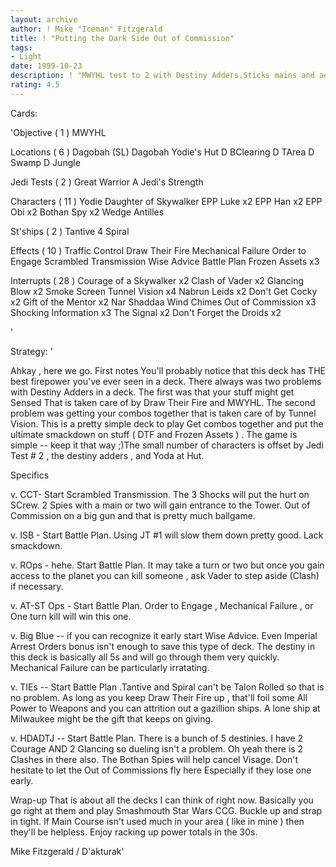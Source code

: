 ```yaml
---
layout: archive
author: ! Mike "Iceman" Fitzgerald
title: ! "Putting the Dark Side Out of Commission"
tags:
- Light
date: 1999-10-23
description: ! "MWYHL test to 2 with Destiny Adders.Sticks mains and adders up the nose ofthe opponent."
rating: 4.5
---
```

Cards: 

'Objective  ( 1 )
MWYHL

Locations  ( 6 )
Dagobah (SL)
Dagobah  Yodie's Hut
D BClearing
D TArea
D Swamp
D Jungle

Jedi Tests  ( 2 )
Great Warrior
A Jedi's Strength

Characters  ( 11 )
Yodie
Daughter of Skywalker
EPP Luke x2
EPP Han x2
EPP Obi x2
Bothan Spy x2
Wedge Antilles

St'ships  ( 2 )
Tantive 4
Spiral

Effects  ( 10 )
Traffic Control
Draw Their Fire
Mechanical Failure
Order to Engage
Scrambled Transmission
Wise Advice
Battle Plan
Frozen Assets x3

Interrupts  ( 28 )
Courage of a Skywalker x2
Clash of Vader x2
Glancing Blow x2
Smoke Screen
Tunnel Vision x4
Nabrun Leids x2
Don't Get Cocky x2
Gift of the Mentor x2
Nar Shaddaa Wind Chimes
Out of Commission x3
Shocking Information x3
The Signal x2
Don't Forget the Droids x2


'

Strategy: '

Ahkay , here we go. First notes  You'll probably notice that this deck has THE best firepower you've ever seen in a deck. There always was two
problems with Destiny Adders in a deck. The first
was that your stuff might get Sensed  That is taken care of by Draw Their Fire and MWYHL. The second problem was getting your combos together  that is taken care of by Tunnel Vision. This is a pretty simple deck to play  Get combos together and put the ultimate smackdown on stuff ( DTF and Frozen Assets ) . The game is simple -- keep it that way ;)The small number of characters is offset by Jedi Test # 2 , the destiny adders , and Yoda at Hut.

Specifics 

v. CCT- Start Scrambled Transmission. The 3 Shocks will put the hurt on SCrew. 2 Spies with a main or two will gain entrance to the Tower. Out of Commission on a big gun and that is pretty much ballgame.

v. ISB - Start Battle Plan. Using JT #1 will slow them down pretty good. Lack smackdown.

v. ROps - hehe. Start Battle Plan. It may take a turn or two but once you gain access to the planet you can kill someone , ask Vader to step aside (Clash) if necessary.

v. AT-ST Ops - Start Battle Plan. Order to Engage , Mechanical Failure , or One turn kill will win this one.

v. Big Blue -- if you can recognize it early start Wise Advice. Even Imperial Arrest Orders bonus isn't enough to save this type of deck. The destiny in this deck is basically all 5s and will go through them very quickly. Mechanical Failure can be particularly irratating.

v. TIEs -- Start Battle Plan .Tantive and Spiral can't be Talon Rolled so that is no problem. As long as you keep Draw Their Fire up , that'll foil some All Power to Weapons and you can attrition out a gazillion ships. A lone ship at Milwaukee might be the gift that keeps on giving.

v. HDADTJ -- Start Battle Plan. There is a bunch of 5 destinies. I have 2 Courage AND 2 Glancing so dueling isn't a problem. Oh yeah there is 2 Clashes in there also. The Bothan Spies will help cancel Visage. Don't hesitate to let the Out of Commissions fly here  Especially if they lose one early.

Wrap-up  That is about all the decks I can think of right now. Basically you go right at them and play Smashmouth Star Wars CCG. Buckle up and strap in tight. If Main Course isn't used much in your area ( like in mine ) then they'll be helpless. Enjoy racking up power totals in the 30s.

Mike Fitzgerald / D'akturak'
